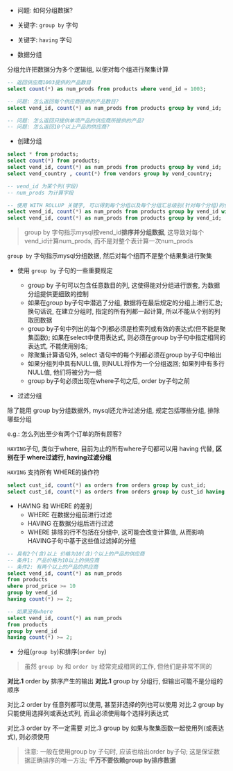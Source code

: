 + 问题: 如何分组数据?

+ 关键字: `group by` 字句
+ 关键字: `having` 字句

+ 数据分组

分组允许把数据分为多个逻辑组, 以便对每个组进行聚集计算

```sql
-- 返回供应商1003提供的产品数目
select count(*) as num_prods from products where vend_id = 1003;

-- 问题: 怎么返回每个供应商提供的产品数目?
select vend_id, count(*) as num_prods from products group by vend_id;

-- 问题: 怎么返回只提供单项产品的供应商所提供的产品?
-- 问题: 怎么返回10个以上产品的供应商?
```

+ 创建分组

```sql
select * from products;
select count(*) from products;
select vend_id, count(*) as num_prods from products group by vend_id;
select vend_country , count(*) from vendors group by vend_country;

-- vend_id 为某个列(字段)
-- num_prods 为计算字段

-- 使用 WITH ROLLUP 关键字, 可以得到每个分组以及每个分组汇总级别(针对每个分组)的值
select vend_id, count(*) as num_prods from products group by vend_id with rollup;
select vend_id, count(*) as num_prods from products group by vend_id;
```
> group by 字句指示mysql按vend_id**排序并分组数据**, 这导致对每个vend_id计算num_prods, 而不是对整个表计算一次num_prods

`group by` 字句指示mysql分组数据, 然后对每个组而不是整个结果集进行聚集

+ 使用 `group by` 子句的一些重要规定
    + group by 子句可以包含任意数目的列, 这使得能对分组进行嵌套, 为数据分组提供更细致的控制
    + 如果在group by子句中潜逃了分组, 数据将在最后规定的分组上进行汇总; 换句话说, 在建立分组时, 指定的所有列都一起计算, 所以不能从个别的列取回数据
    + group by子句中列出的每个列都必须是检索列或有效的表达式(但不能是聚集函数); 如果在select中使用表达式, 则必须在group by子句中指定相同的表达式, 不能使用别名;
    + 除聚集计算语句外, select 语句中的每个列都必须在group by子句中给出
    + 如果分组列中具有NULL值, 则NULL将作为一个分组返回; 如果列中有多行NULL值, 他们将被分为一组
    + group by子句必须出现在where子句之后, order by子句之前

+ 过滤分组

除了能用 group by分组数据外, mysql还允许过滤分组, 规定包括哪些分组, 排除哪些分组

e.g.: 怎么列出至少有两个订单的所有顾客?

`HAVING`子句, 类似于where, 目前为止的所有where子句都可以用 having 代替, **区别在于 where过滤行, having过滤分组**

`HAVING` 支持所有 WHERE的操作符

```sql
select cust_id, count(*) as orders from orders group by cust_id;
select cust_id, count(*) as orders from orders group by cust_id having count(*) >= 2;
```

+ HAVING 和 WHERE 的差别
    + WHERE 在数据分组前进行过滤
    + HAVING 在数据分组后进行过滤
    + WHERE 排除的行不包括在分组中, 这可能会改变计算值, 从而影响HAVING子句中基于这些值过滤掉的分组

```sql
-- 具有2个(含)以上 价格为10(含)个以上的产品的供应商
-- 条件1: 产品价格为10以上的供应商
-- 条件2: 有两个以上的产品的供应商
select vend_id, count(*) as num_prods
from products
where prod_price >= 10
group by vend_id
having count(*) >= 2;

-- 如果没有where
select vend_id, count(*) as num_prods
from products
group by vend_id
having count(*) >= 2;
```

+ 分组(`group by`)和排序(`order by`)

> 虽然 `group by` 和 `order by` 经常完成相同的工作, 但他们是非常不同的


**对比.1** order by 排序产生的输出
**对比.1** group by 分组行, 但输出可能不是分组的顺序

对比.2 order by 任意列都可以使用, 甚至非选择的列也可以使用
对比.2 group by 只能使用选择列或表达式列, 而且必须使用每个选择列表达式

对比.3 order by 不一定需要
对比.3 group by 如果与聚集函数一起使用列(或表达式), 则必须使用

> 注意: 一般在使用group by 子句时, 应该也给出order by子句; 这是保证数据正确排序的唯一方法; **千万不要依赖group by排序数据**






